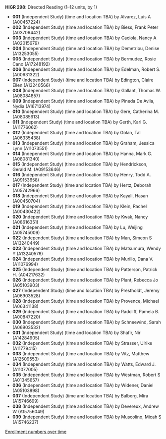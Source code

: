 **HIGR 298**: Directed Reading (1–12 units, by 1)

- **001** (Independent Study) (time and location TBA) by Alvarez, Luis A (A00457224)
- **002** (Independent Study) (time and location TBA) by Biess, Frank Peter (A03706442)
- **003** (Independent Study) (time and location TBA) by Caciola, Nancy A (A02015679)
- **004** (Independent Study) (time and location TBA) by Demetriou, Denise (A13253055)
- **005** (Independent Study) (time and location TBA) by Bermudez, Rosie Cano (A17248192)
- **006** (Independent Study) (time and location TBA) by Edelman, Robert S. (A00631322)
- **007** (Independent Study) (time and location TBA) by Edington, Claire Ellen (A13240566)
- **008** (Independent Study) (time and location TBA) by Gallant, Thomas W. (A08084857)
- **009** (Independent Study) (time and location TBA) by Pineda De Avila, Nydia (A16713974)
- **010** (Independent Study) (time and location TBA) by Gere, Catherina M. (A08085613)
- **011** (Independent Study) (time and location TBA) by Gerth, Karl G. (A11776062)
- **012** (Independent Study) (time and location TBA) by Golan, Tal (A06335438)
- **013** (Independent Study) (time and location TBA) by Graham, Jessica Lynn (A11073551)
- **014** (Independent Study) (time and location TBA) by Hanna, Mark G. (A08081340)
- **015** (Independent Study) (time and location TBA) by Hendrickson, Gerald M. (A09153646)
- **016** (Independent Study) (time and location TBA) by Henry, Todd A. (A09153658)
- **017** (Independent Study) (time and location TBA) by Hertz, Deborah (A05742966)
- **018** (Independent Study) (time and location TBA) by Kayali, Hasan (A00450704)
- **019** (Independent Study) (time and location TBA) by Klein, Rachel (A00430422)
- **020** (Independent Study) (time and location TBA) by Kwak, Nancy (A08616351)
- **021** (Independent Study) (time and location TBA) by Lu, Weijing (A05745009)
- **022** (Independent Study) (time and location TBA) by Man, Simeon S (A13240449)
- **023** (Independent Study) (time and location TBA) by Matsumura, Wendy Y (A13240576)
- **024** (Independent Study) (time and location TBA) by Murillo, Dana V. (A11076994)
- **025** (Independent Study) (time and location TBA) by Patterson, Patrick H. (A04217632)
- **026** (Independent Study) (time and location TBA) by Plant, Rebecca Jo (A05103903)
- **027** (Independent Study) (time and location TBA) by Prestholdt, Jeremy (A06903528)
- **028** (Independent Study) (time and location TBA) by Provence, Michael (A06341138)
- **029** (Independent Study) (time and location TBA) by Radcliff, Pamela B. (A00847220)
- **030** (Independent Study) (time and location TBA) by Schneewind, Sarah (A06903532)
- **031** (Independent Study) (time and location TBA) by Shafir, Nir (A14284905)
- **032** (Independent Study) (time and location TBA) by Strasser, Ulrike (A11779415)
- **033** (Independent Study) (time and location TBA) by Vitz, Matthew (A12509553)
- **034** (Independent Study) (time and location TBA) by Watts, Edward J. (A11077005)
- **035** (Independent Study) (time and location TBA) by Westman, Robert S (A01345657)
- **036** (Independent Study) (time and location TBA) by Widener, Daniel (A05103898)
- **037** (Independent Study) (time and location TBA) by Balberg, Mira (A15746699)
- **038** (Independent Study) (time and location TBA) by Devereux, Andrew W (A15756049)
- **039** (Independent Study) (time and location TBA) by Muscolino, Micah S (A15746237)

[Enrollment numbers over time](./HIGR298.tsv)
